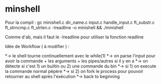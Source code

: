 # minshell

Pour la compil : gc minishell.c dir_name.c input.c handle_input.c ft_substr.c ft_strncmp.c ft_strlen.c -lreadline -o minishell && ./minishell

Comme d'ab, mais il faut le -lreadline pour utiliser la fonction readline

Idée de Workflow ( à modifier ) :

*-> le shell tourne continuellement avec le while(1)
*-> on parse l'input pour avoir la commande + les arguments + les pipes/autres si il y en a
*-> on détecte si c'est 1) un builtin ou 2) une commande du bin
*-> si 1) on execute la commande normal pépère
*-> si 2) on fork le process pour pouvoir retourner au shell après l'exécution
*-> back to beginning
